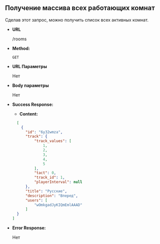 **Получение массива всех работающих комнат**
----
  Сделав этот запрос, можно получить список всех активных комнат.

* **URL**

  /rooms

* **Method:**

  `GET`
  
*  **URL Параметры**
 
   Нет

* **Body параметры**

  Нет

* **Success Response:**

  * **Content:** 
  ```json
    [
      {
        "id": "6y32wmza",
        "track": {
            "track_values": [
                1,
                2,
                3,
                4,
                5
            ],
            "tact": 0,
            "track_id": 1,
            "playerInterval": null
        },
        "title": "Русские",
        "description": "Вперед",
        "users": [
            "wOmkgadJyKIQmEmlAAAD"
        ]
    }
  ]
    ```
 
* **Error Response:**

  Нет
    ```
